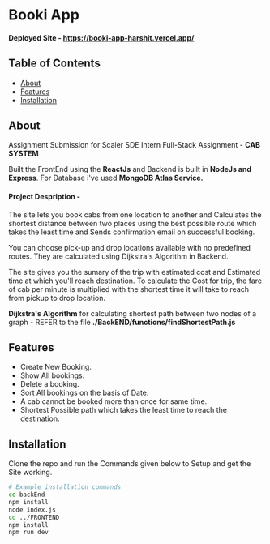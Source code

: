 # Booki App

#### Deployed Site - https://booki-app-harshit.vercel.app/

## Table of Contents

- [About](#about)
- [Features](#features)
- [Installation](#installation)

## About

Assignment Submission for Scaler SDE Intern Full-Stack Assignment - __CAB SYSTEM__

Built the FrontEnd using the **ReactJs** and Backend is built in **NodeJs and Express**. For Database i've used **MongoDB Atlas Service.**

#### Project Despription - 
The site lets you book cabs from one location to another and Calculates the shortest distance between two places using the best possible route which takes the least time and Sends confirmation email on successful booking.

You can choose pick-up and drop locations available with no predefined routes. They are calculated using Dijkstra's Algorithm in Backend.

The site gives you the sumary of the trip with estimated cost and Estimated time at which you'll reach destination.
To calculate the Cost for trip, the fare of cab per minute is multiplied with the shortest time it will take to reach from pickup to drop location.

**Dijkstra's Algorithm** for calculating shortest path between two nodes of a graph -
REFER to the file **./BackEND/functions/findShortestPath.js**

## Features

- Create New Booking.
- Show All bookings.
- Delete a booking.
- Sort All bookings on the basis of Date.
- A cab cannot be booked more than once for same time.
- Shortest Possible path which takes the least time to reach the destination.

## Installation

Clone the repo and run the Commands given below to Setup and get the Site working.

```bash
# Example installation commands
cd backEnd 
npm install
node index.js
cd ../FRONTEND
npm install
npm run dev
